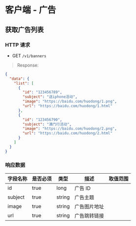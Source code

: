 # 客户端 - 广告
## 获取广告列表

### HTTP 请求

- GET `/v1/banners`

> Response:

```json
{  
  "data": {
    "list": [
      {
        "id": "123456789",
        "subject": "送iphone活动",
        "image": "https://baidu.com/huodong/1.png",
        "url": "https://baidu.com/huodong/1.html"
      },
      {
        "id": "123456790",
        "subject": "澳门行活动",
        "image": "https://baidu.com/huodong/2.png",
        "url": "https://baidu.com/huodong/2.html"
      }
    ]
  }
}
```

### 响应数据

| 字段名称   | 是否必须 | 类型   | 描述       | 取值范围 |
| --------- | ------- | ------ | ---------- | ------- |
| id        | true    | long   | 广告 ID    |         |
| subject   | true    | string | 广告主题    |         |
| image     | true    | string | 广告图片地址 |         |
| url       | true    | string | 广告跳转链接 |         |
